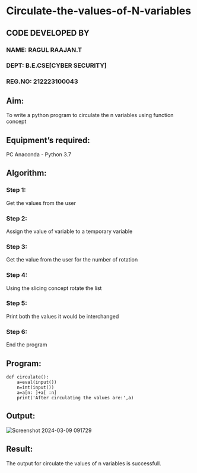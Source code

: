 # Circulate-the-values-of-N-variables
## CODE DEVELOPED BY
### NAME: RAGUL RAAJAN.T 
### DEPT: B.E.CSE[CYBER SECURITY]
### REG.NO: 212223100043
## Aim:
To write a python program to circulate the n variables using function concept
## Equipment’s required:
PC
Anaconda - Python 3.7
## Algorithm: 
### Step 1:
Get the values from the user
### Step 2: 
Assign the value of variable to a temporary variable
### Step 3: 
Get the value from the user for the number of rotation
### Step 4: 
Using the slicing concept rotate the list

### Step 5:
Print both the values it would be interchanged
### Step 6: 
End the program
## Program:
```
def circulate():
    a=eval(input())
    n=int(input())
    a=a[n: ]+a[ :n]
    print('After circulating the values are:',a)
```
## Output:
![Screenshot 2024-03-09 091729](https://github.com/RAGULRAAJAN/Circulate-the-values-of-N-variables/assets/147473144/9d814c7c-f91f-470c-a865-5f0dd28cd7ae)

## Result:
The output for circulate the values of n variables is successfull.
